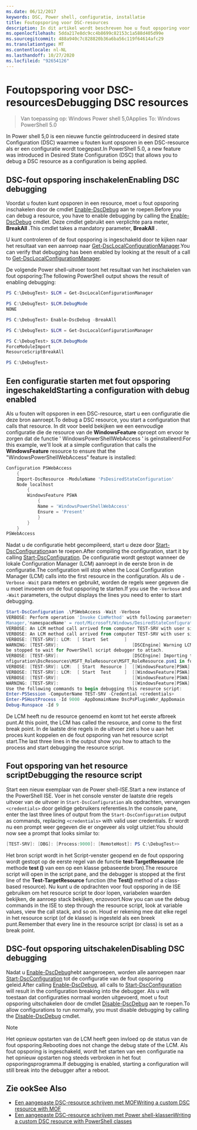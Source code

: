 ```yaml
---
ms.date: 06/12/2017
keywords: DSC, Power shell, configuratie, installatie
title: Foutopsporing voor DSC-resources
description: In dit artikel wordt beschreven hoe u fout opsporing voor DSC-configuraties inschakelt.
ms.openlocfilehash: 5dda217e8dc9cc4b8699c82153c1a588d405d99e
ms.sourcegitcommit: 488a940c7c828820b36a6ba56c119f64614afc29
ms.translationtype: MT
ms.contentlocale: nl-NL
ms.lasthandoff: 10/27/2020
ms.locfileid: "92654126"
---
```

# <a name="debugging-dsc-resources"></a><span data-ttu-id="c716c-104">Foutopsporing voor DSC-resources</span><span class="sxs-lookup"><span data-stu-id="c716c-104">Debugging DSC resources</span></span>

> <span data-ttu-id="c716c-105">Van toepassing op: Windows Power shell 5,0</span><span class="sxs-lookup"><span data-stu-id="c716c-105">Applies To: Windows PowerShell 5.0</span></span>

<span data-ttu-id="c716c-106">In Power shell 5,0 is een nieuwe functie geïntroduceerd in desired state Configuration (DSC) waarmee u fouten kunt opsporen in een DSC-resource als er een configuratie wordt toegepast.</span><span class="sxs-lookup"><span data-stu-id="c716c-106">In PowerShell 5.0, a new feature was introduced in Desired State Configuration (DSC) that allows you to debug a DSC resource as a configuration is being applied.</span></span>

## <a name="enabling-dsc-debugging"></a><span data-ttu-id="c716c-107">DSC-fout opsporing inschakelen</span><span class="sxs-lookup"><span data-stu-id="c716c-107">Enabling DSC debugging</span></span>

<span data-ttu-id="c716c-108">Voordat u fouten kunt opsporen in een resource, moet u fout opsporing inschakelen door de cmdlet [Enable-DscDebug](/powershell/module/PSDesiredStateConfiguration/Enable-DscDebug) aan te roepen.</span><span class="sxs-lookup"><span data-stu-id="c716c-108">Before you can debug a resource, you have to enable debugging by calling the [Enable-DscDebug](/powershell/module/PSDesiredStateConfiguration/Enable-DscDebug) cmdlet.</span></span> <span data-ttu-id="c716c-109">Deze cmdlet gebruikt een verplichte para meter, **BreakAll** .</span><span class="sxs-lookup"><span data-stu-id="c716c-109">This cmdlet takes a mandatory parameter, **BreakAll** .</span></span>

<span data-ttu-id="c716c-110">U kunt controleren of de fout opsporing is ingeschakeld door te kijken naar het resultaat van een aanroep naar [Get-DscLocalConfigurationManager](/powershell/module/PSDesiredStateConfiguration/Get-DscLocalConfigurationManager).</span><span class="sxs-lookup"><span data-stu-id="c716c-110">You can verify that debugging has been enabled by looking at the result of a call to [Get-DscLocalConfigurationManager](/powershell/module/PSDesiredStateConfiguration/Get-DscLocalConfigurationManager).</span></span>

<span data-ttu-id="c716c-111">De volgende Power shell-uitvoer toont het resultaat van het inschakelen van fout opsporing:</span><span class="sxs-lookup"><span data-stu-id="c716c-111">The following PowerShell output shows the result of enabling debugging:</span></span>

```powershell
PS C:\DebugTest> $LCM = Get-DscLocalConfigurationManager

PS C:\DebugTest> $LCM.DebugMode
NONE

PS C:\DebugTest> Enable-DscDebug -BreakAll

PS C:\DebugTest> $LCM = Get-DscLocalConfigurationManager

PS C:\DebugTest> $LCM.DebugMode
ForceModuleImport
ResourceScriptBreakAll

PS C:\DebugTest>
```

## <a name="starting-a-configuration-with-debug-enabled"></a><span data-ttu-id="c716c-112">Een configuratie starten met fout opsporing ingeschakeld</span><span class="sxs-lookup"><span data-stu-id="c716c-112">Starting a configuration with debug enabled</span></span>

<span data-ttu-id="c716c-113">Als u fouten wilt opsporen in een DSC-resource, start u een configuratie die deze bron aanroept.</span><span class="sxs-lookup"><span data-stu-id="c716c-113">To debug a DSC resource, you start a configuration that calls that resource.</span></span> <span data-ttu-id="c716c-114">In dit voor beeld bekijken we een eenvoudige configuratie die de resource van de **WindowsFeature** oproept om ervoor te zorgen dat de functie ' WindowsPowerShellWebAccess ' is geïnstalleerd:</span><span class="sxs-lookup"><span data-stu-id="c716c-114">For this example, we'll look at a simple configuration that calls the **WindowsFeature** resource to ensure that the "WindowsPowerShellWebAccess" feature is installed:</span></span>

```powershell
Configuration PSWebAccess
    {
    Import-DscResource -ModuleName 'PsDesiredStateConfiguration'
    Node localhost
        {
        WindowsFeature PSWA
            {
            Name = 'WindowsPowerShellWebAccess'
            Ensure = 'Present'
            }
        }
    }
PSWebAccess
```

<span data-ttu-id="c716c-115">Nadat u de configuratie hebt gecompileerd, start u deze door [Start-DscConfiguration](/powershell/module/psdesiredstateconfiguration/start-dscconfiguration)aan te roepen.</span><span class="sxs-lookup"><span data-stu-id="c716c-115">After compiling the configuration, start it by calling [Start-DscConfiguration](/powershell/module/psdesiredstateconfiguration/start-dscconfiguration).</span></span> <span data-ttu-id="c716c-116">De configuratie wordt gestopt wanneer de lokale Configuration Manager (LCM) aanroept in de eerste bron in de configuratie.</span><span class="sxs-lookup"><span data-stu-id="c716c-116">The configuration will stop when the Local Configuration Manager (LCM) calls into the first resource in the configuration.</span></span> <span data-ttu-id="c716c-117">Als u de `-Verbose` `-Wait` para meters en gebruikt, worden de regels weer gegeven die u moet invoeren om de fout opsporing te starten.</span><span class="sxs-lookup"><span data-stu-id="c716c-117">If you use the `-Verbose` and `-Wait` parameters, the output displays the lines you need to enter to start debugging.</span></span>

```powershell
Start-DscConfiguration .\PSWebAccess -Wait -Verbose
VERBOSE: Perform operation 'Invoke CimMethod' with following parameters, ''methodName' = SendConfigurationApply,'className' = MSFT_DSCLocalConfiguration
Manager,'namespaceName' = root/Microsoft/Windows/DesiredStateConfiguration'.
VERBOSE: An LCM method call arrived from computer TEST-SRV with user sid S-1-5-21-2127521184-1604012920-1887927527-108583.
VERBOSE: An LCM method call arrived from computer TEST-SRV with user sid S-1-5-21-2127521184-1604012920-1887927527-108583.
VERBOSE: [TEST-SRV]: LCM:  [ Start  Set      ]
WARNING: [TEST-SRV]:                            [DSCEngine] Warning LCM is in Debug 'ResourceScriptBreakAll' mode.  Resource script processing will
be stopped to wait for PowerShell script debugger to attach.
VERBOSE: [TEST-SRV]:                            [DSCEngine] Importing the module C:\WINDOWS\system32\WindowsPowerShell\v1.0\Modules\PSDesiredStateCo
nfiguration\DscResources\MSFT_RoleResource\MSFT_RoleResource.psm1 in force mode.
VERBOSE: [TEST-SRV]: LCM:  [ Start  Resource ]  [[WindowsFeature]PSWA]
VERBOSE: [TEST-SRV]: LCM:  [ Start  Test     ]  [[WindowsFeature]PSWA]
VERBOSE: [TEST-SRV]:                            [[WindowsFeature]PSWA] Importing the module MSFT_RoleResource in force mode.
WARNING: [TEST-SRV]:                            [[WindowsFeature]PSWA] Resource is waiting for PowerShell script debugger to attach.
Use the following commands to begin debugging this resource script:
Enter-PSSession -ComputerName TEST-SRV -Credential <credentials>
Enter-PSHostProcess -Id 9000 -AppDomainName DscPsPluginWkr_AppDomain
Debug-Runspace -Id 9
```

<span data-ttu-id="c716c-118">De LCM heeft nu de resource genoemd en komt tot het eerste afbreek punt.</span><span class="sxs-lookup"><span data-stu-id="c716c-118">At this point, the LCM has called the resource, and come to the first break point.</span></span> <span data-ttu-id="c716c-119">In de laatste drie regels in de uitvoer ziet u hoe u aan het proces kunt koppelen en de fout opsporing van het resource script start.</span><span class="sxs-lookup"><span data-stu-id="c716c-119">The last three lines in the output show you how to attach to the process and start debugging the resource script.</span></span>

## <a name="debugging-the-resource-script"></a><span data-ttu-id="c716c-120">Fout opsporing van het resource script</span><span class="sxs-lookup"><span data-stu-id="c716c-120">Debugging the resource script</span></span>

<span data-ttu-id="c716c-121">Start een nieuw exemplaar van de Power shell-ISE.</span><span class="sxs-lookup"><span data-stu-id="c716c-121">Start a new instance of the PowerShell ISE.</span></span> <span data-ttu-id="c716c-122">Voer in het console venster de laatste drie regels uitvoer van de uitvoer in `Start-DscConfiguration` als opdrachten, vervangen `<credentials>` door geldige gebruikers referenties.</span><span class="sxs-lookup"><span data-stu-id="c716c-122">In the console pane, enter the last three lines of output from the `Start-DscConfiguration` output as commands, replacing `<credentials>` with valid user credentials.</span></span> <span data-ttu-id="c716c-123">Er wordt nu een prompt weer gegeven die er ongeveer als volgt uitziet:</span><span class="sxs-lookup"><span data-stu-id="c716c-123">You should now see a prompt that looks similar to:</span></span>

```powershell
[TEST-SRV]: [DBG]: [Process:9000]: [RemoteHost]: PS C:\DebugTest>>
```

<span data-ttu-id="c716c-124">Het bron script wordt in het Script-venster geopend en de fout opsporing wordt gestopt op de eerste regel van de functie **test-TargetResource** (de methode **test ()** van een op een klasse gebaseerde bron).</span><span class="sxs-lookup"><span data-stu-id="c716c-124">The resource script will open in the script pane, and the debugger is stopped at the first line of the **Test-TargetResource** function (the **Test()** method of a class-based resource).</span></span> <span data-ttu-id="c716c-125">Nu kunt u de opdrachten voor fout opsporing in de ISE gebruiken om het resource script te door lopen, variabelen waarden bekijken, de aanroep stack bekijken, enzovoort.</span><span class="sxs-lookup"><span data-stu-id="c716c-125">Now you can use the debug commands in the ISE to step through the resource script, look at variable values, view the call stack, and so on.</span></span> <span data-ttu-id="c716c-126">Houd er rekening mee dat elke regel in het resource script (of de klasse) is ingesteld als een breek punt.</span><span class="sxs-lookup"><span data-stu-id="c716c-126">Remember that every line in the resource script (or class) is set as a break point.</span></span>

## <a name="disabling-dsc-debugging"></a><span data-ttu-id="c716c-127">DSC-fout opsporing uitschakelen</span><span class="sxs-lookup"><span data-stu-id="c716c-127">Disabling DSC debugging</span></span>

<span data-ttu-id="c716c-128">Nadat u [Enable-DscDebug](/powershell/module/PSDesiredStateConfiguration/Enable-DscDebug)hebt aangeroepen, worden alle aanroepen naar [Start-DscConfiguration](/powershell/module/psdesiredstateconfiguration/start-dscconfiguration) tot de configuratie van de fout opsporing geleid.</span><span class="sxs-lookup"><span data-stu-id="c716c-128">After calling [Enable-DscDebug](/powershell/module/PSDesiredStateConfiguration/Enable-DscDebug), all calls to [Start-DscConfiguration](/powershell/module/psdesiredstateconfiguration/start-dscconfiguration) will result in the configuration breaking into the debugger.</span></span> <span data-ttu-id="c716c-129">Als u wilt toestaan dat configuraties normaal worden uitgevoerd, moet u fout opsporing uitschakelen door de cmdlet [Disable-DscDebug](/powershell/module/PSDesiredStateConfiguration/Disable-DscDebug) aan te roepen.</span><span class="sxs-lookup"><span data-stu-id="c716c-129">To allow configurations to run normally, you must disable debugging by calling the [Disable-DscDebug](/powershell/module/PSDesiredStateConfiguration/Disable-DscDebug) cmdlet.</span></span>

> [!NOTE]
> <span data-ttu-id="c716c-130">Het opnieuw opstarten van de LCM heeft geen invloed op de status van de fout opsporing.</span><span class="sxs-lookup"><span data-stu-id="c716c-130">Rebooting does not change the debug state of the LCM.</span></span> <span data-ttu-id="c716c-131">Als fout opsporing is ingeschakeld, wordt het starten van een configuratie na het opnieuw opstarten nog steeds verbroken in het fout opsporingsprogramma.</span><span class="sxs-lookup"><span data-stu-id="c716c-131">If debugging is enabled, starting a configuration will still break into the debugger after a reboot.</span></span>

## <a name="see-also"></a><span data-ttu-id="c716c-132">Zie ook</span><span class="sxs-lookup"><span data-stu-id="c716c-132">See Also</span></span>

- [<span data-ttu-id="c716c-133">Een aangepaste DSC-resource schrijven met MOF</span><span class="sxs-lookup"><span data-stu-id="c716c-133">Writing a custom DSC resource with MOF</span></span>](../resources/authoringResourceMOF.md)
- [<span data-ttu-id="c716c-134">Een aangepaste DSC-resource schrijven met Power shell-klassen</span><span class="sxs-lookup"><span data-stu-id="c716c-134">Writing a custom DSC resource with PowerShell classes</span></span>](../resources/authoringResourceClass.md)
